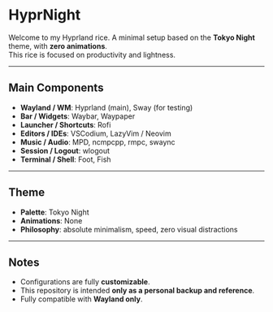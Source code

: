 # HyprNight

Welcome to my Hyprland rice.
A minimal setup based on the **Tokyo Night** theme, with **zero animations**.  
This rice is focused on productivity and lightness.

---

## Main Components

- **Wayland / WM**: Hyprland (main), Sway (for testing)  
- **Bar / Widgets**: Waybar, Waypaper  
- **Launcher / Shortcuts**: Rofi  
- **Editors / IDEs**: VSCodium, LazyVim / Neovim  
- **Music / Audio**: MPD, ncmpcpp, rmpc, swaync  
- **Session / Logout**: wlogout  
- **Terminal / Shell**: Foot, Fish  

---

## Theme

- **Palette**: Tokyo Night  
- **Animations**: None  
- **Philosophy**: absolute minimalism, speed, zero visual distractions

---

## Notes

- Configurations are fully **customizable**.  
- This repository is intended **only as a personal backup and reference**.  
- Fully compatible with **Wayland only**.
